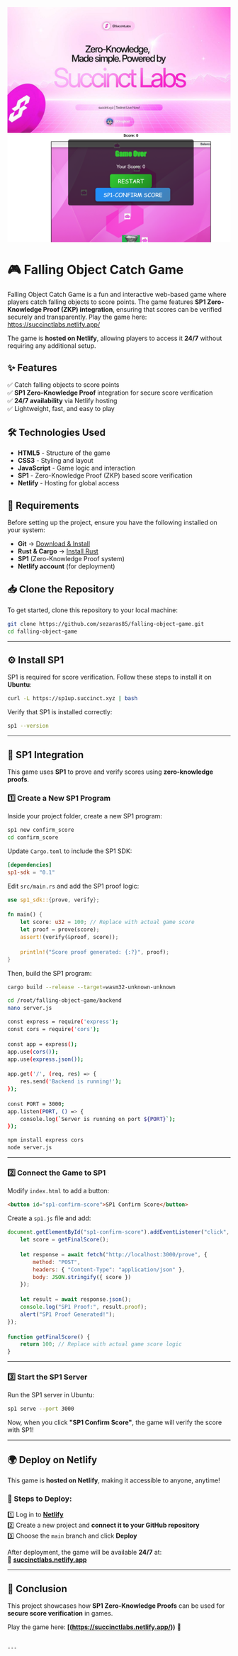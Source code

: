 ![Oyun Ekran Görüntüsü](https://github.com/sezaras85/falling-object-game/blob/main/succinct%20pic.jpg?raw=true)
![Oyun Ekran Görüntüsü](https://github.com/sezaras85/falling-object-game/blob/main/game2.png?raw=true)




# 🎮 Falling Object Catch Game  

Falling Object Catch Game is a fun and interactive web-based game where players catch falling objects to score points. The game features **SP1 Zero-Knowledge Proof (ZKP) integration**, ensuring that scores can be verified securely and transparently.
Play the game here: https://succinctlabs.netlify.app/

The game is **hosted on Netlify**, allowing players to access it **24/7** without requiring any additional setup.

## ✨ Features  
✅ Catch falling objects to score points  
✅ **SP1 Zero-Knowledge Proof** integration for secure score verification  
✅ **24/7 availability** via Netlify hosting  
✅ Lightweight, fast, and easy to play  



## 🛠️ Technologies Used  
- **HTML5** - Structure of the game  
- **CSS3** - Styling and layout  
- **JavaScript** - Game logic and interaction  
- **SP1** - Zero-Knowledge Proof (ZKP) based score verification  
- **Netlify** - Hosting for global access  



## 📌 Requirements  

Before setting up the project, ensure you have the following installed on your system:

- **Git** → [Download & Install](https://git-scm.com/downloads)  
- **Rust & Cargo** → [Install Rust](https://www.rust-lang.org/tools/install)  
- **SP1** (Zero-Knowledge Proof system)  
- **Netlify account** (for deployment)  



## 📥 Clone the Repository  
To get started, clone this repository to your local machine:  

```bash
git clone https://github.com/sezaras85/falling-object-game.git
cd falling-object-game
```

---

## ⚙️ Install SP1  
SP1 is required for score verification. Follow these steps to install it on **Ubuntu**:

```bash
curl -L https://sp1up.succinct.xyz | bash
```

Verify that SP1 is installed correctly:

```bash
sp1 --version
```

---

## 🔗 SP1 Integration  

This game uses **SP1** to prove and verify scores using **zero-knowledge proofs**.

### 1️⃣ **Create a New SP1 Program**  
Inside your project folder, create a new SP1 program:

```bash
sp1 new confirm_score
cd confirm_score
```

Update `Cargo.toml` to include the SP1 SDK:

```toml
[dependencies]
sp1-sdk = "0.1"
```

Edit `src/main.rs` and add the SP1 proof logic:

```rust
use sp1_sdk::{prove, verify};

fn main() {
    let score: u32 = 100; // Replace with actual game score
    let proof = prove(score);
    assert!(verify(&proof, score));

    println!("Score proof generated: {:?}", proof);
}
```

Then, build the SP1 program:

```bash
cargo build --release --target=wasm32-unknown-unknown
```
```bash
cd /root/falling-object-game/backend
nano server.js
```

```bash
const express = require('express');
const cors = require('cors');

const app = express();
app.use(cors());
app.use(express.json());

app.get('/', (req, res) => {
    res.send('Backend is running!');
});

const PORT = 3000;
app.listen(PORT, () => {
    console.log(`Server is running on port ${PORT}`);
});
```
```bash
npm install express cors
node server.js
```




---

### 2️⃣ **Connect the Game to SP1**  
Modify `index.html` to add a button:

```html
<button id="sp1-confirm-score">SP1 Confirm Score</button>
```

Create a `sp1.js` file and add:

```javascript
document.getElementById("sp1-confirm-score").addEventListener("click", async function () {
    let score = getFinalScore();

    let response = await fetch("http://localhost:3000/prove", {
        method: "POST",
        headers: { "Content-Type": "application/json" },
        body: JSON.stringify({ score })
    });

    let result = await response.json();
    console.log("SP1 Proof:", result.proof);
    alert("SP1 Proof Generated!");
});

function getFinalScore() {
    return 100; // Replace with actual game score logic
}
```

---

### 3️⃣ **Start the SP1 Server**  
Run the SP1 server in Ubuntu:

```bash
sp1 serve --port 3000
```

Now, when you click **"SP1 Confirm Score"**, the game will verify the score with SP1!

---

## 🌍 Deploy on Netlify  

This game is **hosted on Netlify**, making it accessible to anyone, anytime!  

### 🚀 Steps to Deploy:  
1️⃣ Log in to **[Netlify](https://www.netlify.com/)**  
2️⃣ Create a new project and **connect it to your GitHub repository**  
3️⃣ Choose the `main` branch and click **Deploy**  

After deployment, the game will be available **24/7** at:  
🔗 **[succinctlabs.netlify.app](https://succinctlabs.netlify.app/)**  

---

## 🎯 Conclusion  
This project showcases how **SP1 Zero-Knowledge Proofs** can be used for **secure score verification** in games.  

Play the game here: **[(https://succinctlabs.netlify.app/))** 🚀  
```

---


